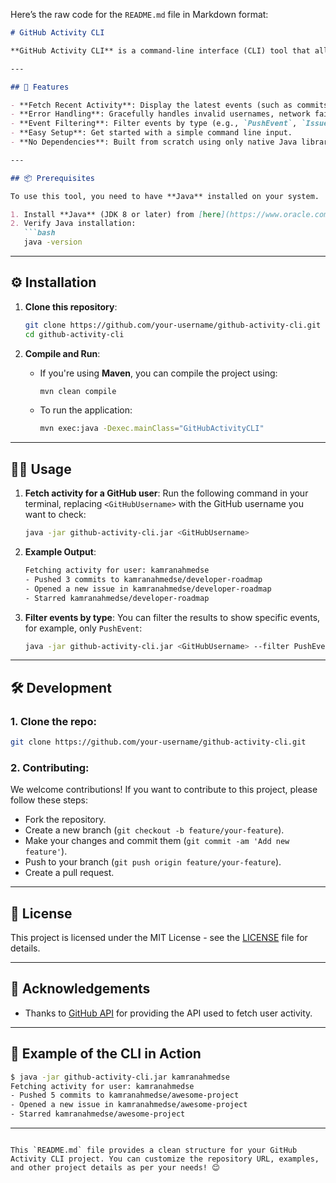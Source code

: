Here’s the raw code for the `README.md` file in Markdown format:

```markdown
# GitHub Activity CLI

**GitHub Activity CLI** is a command-line interface (CLI) tool that allows you to fetch and display the recent activity of a GitHub user. This project demonstrates how to interact with the GitHub API to retrieve and display user activity such as commits, issues, and pull requests.

---

## 🚀 Features

- **Fetch Recent Activity**: Display the latest events (such as commits, issues, and stars) from a specified GitHub user.
- **Error Handling**: Gracefully handles invalid usernames, network failures, and API issues.
- **Event Filtering**: Filter events by type (e.g., `PushEvent`, `IssuesEvent`).
- **Easy Setup**: Get started with a simple command line input.
- **No Dependencies**: Built from scratch using only native Java libraries (no external dependencies required for API requests).

---

## 📦 Prerequisites

To use this tool, you need to have **Java** installed on your system.

1. Install **Java** (JDK 8 or later) from [here](https://www.oracle.com/java/technologies/javase-jdk11-downloads.html).
2. Verify Java installation:
   ```bash
   java -version
   ```

---

## ⚙️ Installation

1. **Clone this repository**:
   ```bash
   git clone https://github.com/your-username/github-activity-cli.git
   cd github-activity-cli
   ```

2. **Compile and Run**:
   - If you're using **Maven**, you can compile the project using:
     ```bash
     mvn clean compile
     ```

   - To run the application:
     ```bash
     mvn exec:java -Dexec.mainClass="GitHubActivityCLI"
     ```

---

## 🧑‍💻 Usage

1. **Fetch activity for a GitHub user**:
   Run the following command in your terminal, replacing `<GitHubUsername>` with the GitHub username you want to check:
   ```bash
   java -jar github-activity-cli.jar <GitHubUsername>
   ```

2. **Example Output**:
   ```bash
   Fetching activity for user: kamranahmedse
   - Pushed 3 commits to kamranahmedse/developer-roadmap
   - Opened a new issue in kamranahmedse/developer-roadmap
   - Starred kamranahmedse/developer-roadmap
   ```

3. **Filter events by type**:
   You can filter the results to show specific events, for example, only `PushEvent`:
   ```bash
   java -jar github-activity-cli.jar <GitHubUsername> --filter PushEvent
   ```

---

## 🛠️ Development

### 1. **Clone the repo**:
   ```bash
   git clone https://github.com/your-username/github-activity-cli.git
   ```

### 2. **Contributing**:
We welcome contributions! If you want to contribute to this project, please follow these steps:

- Fork the repository.
- Create a new branch (`git checkout -b feature/your-feature`).
- Make your changes and commit them (`git commit -am 'Add new feature'`).
- Push to your branch (`git push origin feature/your-feature`).
- Create a pull request.

---

## 📄 License

This project is licensed under the MIT License - see the [LICENSE](LICENSE) file for details.

---

## 📝 Acknowledgements

- Thanks to [GitHub API](https://docs.github.com/en/rest/reference/events) for providing the API used to fetch user activity.

---

## 🤖 Example of the CLI in Action

```bash
$ java -jar github-activity-cli.jar kamranahmedse
Fetching activity for user: kamranahmedse
- Pushed 5 commits to kamranahmedse/awesome-project
- Opened a new issue in kamranahmedse/awesome-project
- Starred kamranahmedse/awesome-project
```

---
```

This `README.md` file provides a clean structure for your GitHub Activity CLI project. You can customize the repository URL, examples, and other project details as per your needs! 😊